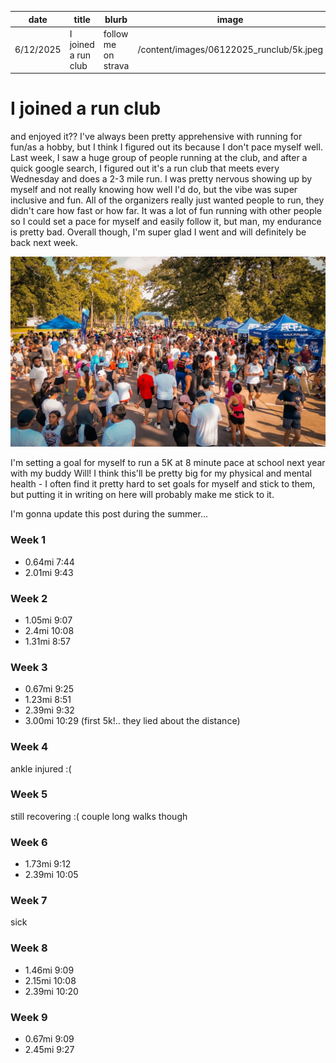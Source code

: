 | date      | title               | blurb               | image                                    |
| --------- | ------------------- | ------------------- | ---------------------------------------- |
| 6/12/2025 | I joined a run club | follow me on strava | /content/images/06122025_runclub/5k.jpeg |

# I joined a run club

and enjoyed it?? I've always been pretty apprehensive with running for fun/as a hobby, but I think I figured out its because I don't pace myself well. Last week, I saw a huge group of people running at the club, and after a quick google search, I figured out it's a run club that meets every Wednesday and does a 2-3 mile run. I was pretty nervous showing up by myself and not really knowing how well I'd do, but the vibe was super inclusive and fun. All of the organizers really just wanted people to run, they didn't care how fast or how far. It was a lot of fun running with other people so I could set a pace for myself and easily follow it, but man, my endurance is pretty bad. Overall though, I'm super glad I went and will definitely be back next week.

![5k](/content/images/06122025_runclub/5k.jpeg)

I'm setting a goal for myself to run a 5K at 8 minute pace at school next year with my buddy Will! I think this'll be pretty big for my physical and mental health - I often find it pretty hard to set goals for myself and stick to them, but putting it in writing on here will probably make me stick to it.

I'm gonna update this post during the summer...

### Week 1

-   0.64mi 7:44
-   2.01mi 9:43

### Week 2

-   1.05mi 9:07
-   2.4mi 10:08
-   1.31mi 8:57

### Week 3

-   0.67mi 9:25
-   1.23mi 8:51
-   2.39mi 9:32
-   3.00mi 10:29 (first 5k!.. they lied about the distance)

### Week 4

ankle injured :(

### Week 5

still recovering :( couple long walks though

### Week 6

-   1.73mi 9:12
-   2.39mi 10:05

### Week 7

sick

### Week 8

-   1.46mi 9:09
-   2.15mi 10:08
-   2.39mi 10:20

### Week 9

-   0.67mi 9:09
-   2.45mi 9:27
